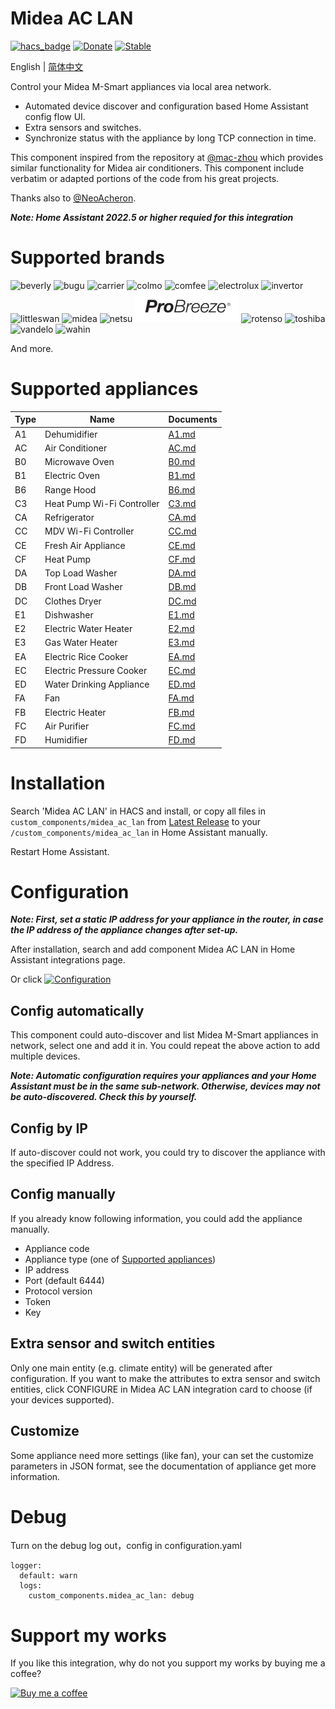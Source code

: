 # Midea AC LAN
[![hacs_badge](https://img.shields.io/badge/HACS-Default-orange.svg)](https://github.com/hacs/integration)
[![Donate](https://img.shields.io/badge/donate-BuyMeCoffee-yellow.svg)](https://www.buymeacoffee.com/georgezhao2010)
[![Stable](https://img.shields.io/github/v/release/georgezhao2010/midea_ac_lan)](https://github.com/georgezhao2010/midea_ac_lan/releases/latest)

English | [简体中文](README_hans.md)

Control your Midea M-Smart appliances via local area network.

- Automated device discover and configuration based Home Assistant config flow UI.
- Extra sensors and switches.
- Synchronize status with the appliance by long TCP connection in time.

This component inspired from the repository at [@mac-zhou](https://github.com/mac-zhou/midea-msmart) which provides similar functionality for Midea air conditioners. This component include verbatim or adapted portions of the code from his great projects.

Thanks also to [@NeoAcheron](https://github.com/NeoAcheron/midea-ac-py).

***Note: Home Assistant 2022.5 or higher requied for this integration***

# Supported brands

![beverly](brands/beverly.png) ![bugu](brands/bugu.png) ![carrier](brands/carrier.png)  ![colmo](brands/colmo.png) ![comfee](brands/comfee.png) ![electrolux](brands/electrolux.png) ![invertor](brands/invertor.png) ![littleswan](brands/littleswan.png) ![midea](brands/midea.png) ![netsu](brands/netsu.png) ![ProBreeze](brands/probreeze.png) ![rotenso](brands/rotenso.png) ![toshiba](brands/toshiba.png) ![vandelo](brands/vandelo.png) ![wahin](brands/wahin.png) 

And more.

# Supported appliances

  Type | Name | Documents
 --- | --- | ---
 A1 | Dehumidifier | [A1.md](doc/A1.md)
 AC | Air Conditioner | [AC.md](doc/AC.md)
 B0 | Microwave Oven | [B0.md](doc/B0.md)
 B1 | Electric Oven | [B1.md](doc/B1.md)
 B6 | Range Hood | [B6.md](doc/B6.md)
 C3 | Heat Pump Wi-Fi Controller | [C3.md](doc/C3.md)
 CA | Refrigerator | [CA.md](doc/CA.md)
 CC | MDV Wi-Fi Controller | [CC.md](doc/CC.md)
 CE | Fresh Air Appliance | [CE.md](doc/CE.md)
 CF | Heat Pump | [CF.md](doc/CF.md)
 DA | Top Load Washer | [DA.md](doc/DA.md)
 DB | Front Load Washer | [DB.md](doc/DB.md)
 DC | Clothes Dryer | [DC.md](doc/DC.md)
 E1 | Dishwasher | [E1.md](doc/E1.md)
 E2 | Electric Water Heater | [E2.md](doc/E2.md)
 E3 | Gas Water Heater | [E3.md](doc/E3.md)
 EA | Electric Rice Cooker | [EA.md](doc/EA.md)
 EC | Electric Pressure Cooker | [EC.md](doc/EC.md)
 ED | Water Drinking Appliance | [ED.md](doc/ED.md)
 FA | Fan | [FA.md](doc/FA.md)
 FB | Electric Heater | [FB.md](doc/FB.md)
 FC | Air Purifier | [FC.md](doc/FC.md)
 FD | Humidifier | [FD.md](doc/FD.md)

# Installation
Search 'Midea AC LAN' in HACS and install, or copy all files in `custom_components/midea_ac_lan` from [Latest Release](https://github.com/georgezhao2010/midea_ac_lan/releases/latest) to your `/custom_components/midea_ac_lan` in Home Assistant manually. 

Restart Home Assistant.

# Configuration
***Note: First, set a static IP address for your appliance in the router, in case the IP address of the appliance changes after set-up.***

After installation, search and add component Midea AC LAN in Home Assistant integrations page.

Or click [![Configuration](https://my.home-assistant.io/badges/config_flow_start.svg)](https://my.home-assistant.io/redirect/config_flow_start?domain=midea_ac_lan)

## Config automatically
This component could auto-discover and list Midea M-Smart appliances in network, select one and add it in. You could repeat the above action to add multiple devices.

***Note: Automatic configuration requires your appliances and your Home Assistant must be in the same sub-network. Otherwise, devices may not be auto-discovered.  Check this by yourself.***

## Config by IP
If auto-discover could not work, you could try to discover the appliance with the specified IP Address.

## Config manually
If you already know following information, you could add the appliance manually.
- Appliance code
- Appliance type (one of [Supported appliances](README.md#supported-appliances))
- IP address
- Port (default 6444)
- Protocol version
- Token
- Key


## Extra sensor and switch entities
Only one main entity (e.g. climate entity) will be generated after configuration. If you want to make the attributes to extra sensor and switch entities, click CONFIGURE in Midea AC LAN integration card to choose (if your devices supported).

## Customize
Some appliance need more settings (like fan), your can set the customize parameters in JSON format, see the documentation of appliance get more information.

# Debug

Turn on the debug log out，config in configuration.yaml
```
logger:
  default: warn
  logs:
    custom_components.midea_ac_lan: debug
```

# Support my works 

If you like this integration, why do not you support my works by buying me a coffee?

[![Buy me a coffee](https://www.buymeacoffee.com/assets/img/custom_images/yellow_img.png)](https://www.buymeacoffee.com/georgezhao2010)